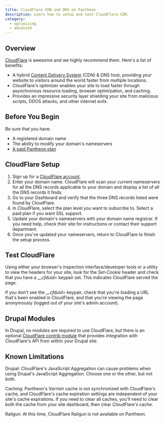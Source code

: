 ```yaml
---
title: CloudFlare CDN and DNS on Pantheon
description: Learn how to setup and test CloudFlare CDN.
category:
  - optimizing
  - advanced
---
```


## Overview

[CloudFlare](https://www.cloudflare.com) is awesome and we highly recommend them. Here's a list of benefits:

- A hybrid [Content Delivery System](/articles/drupal/content-delivery-network-cdn-for-file-distribution/) (CDN) & DNS host, providing your website to visitors around the world faster from multiple locations.
- CloudFlare's optimizer enables your site to load faster through asynchronous resource loading, browser optimization, and caching.
- Provides an impressive security layer shielding your site from malicious scripts, DDOS attacks, and other internet evils.


## Before You Begin

Be sure that you have:

- A registered domain name
- The ability to modify your domain's nameservers
- [A paid Pantheon plan](/articles/sites/settings/selecting-a-plan)

## CloudFlare Setup

1. Sign up for a [CloudFlare account](https://www.cloudflare.com/sign-up).
2. Enter your domain name. CloudFlare will scan your current nameservers for all the DNS records applicable to your domain and display a list of all the DNS records it finds.
3. Go to your Dashboard and verify that the three DNS records listed were found by CloudFlare.
4. In CloudFlare, select the plan level you want to subscribe to. Select a paid plan if you want SSL support.
5. Update your domain's nameservers with your domain name registrar. If you need help, check their site for instructions or contact their support department.
6. Once you've updated your nameservers, return to CloudFlare to finish the setup process.

## Test CloudFlare

Using either your browser's inspection interface/developer tools or a utility to view the headers for your site, look for the _Set-Cookie_ header and check that you have a _\_\_cfduid=_ keypair set. This indicates CloudFlare served the page.

If you don't see the _\_\_cfduid=_ keypair, check that you're loading a URL that's been enabled in CloudFlare, and that you're viewing the page anonymously (logged out of your site's admin account).

## Drupal Modules

In Drupal, no modules are required to use CloudFlare, but there is an optional [CloudFlare contrib module](https://drupal.org/project/cloudflare) that provides integration with CloudFlare's API from within your Drupal site.

## Known Limitations

Drupal: CloudFlare's JavaScript Aggregation can cause problems when using Drupal's JavaScript Aggregation. Choose one or the other, but not both.

Caching: Pantheon's Varnish cache is not synchronized with CloudFlare's cache, and CloudFlare's cache expiration settings are independent of your site's cache expirations. If you need to clear all caches, you'll need to clear both the cache from your site dashboard, then clear CloudFlare's cache.

Railgun: At this time, CloudFlare Railgun is not available on Pantheon.
